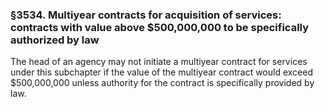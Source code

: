 ### §3534. Multiyear contracts for acquisition of services: contracts with value above $500,000,000 to be specifically authorized by law ###

The head of an agency may not initiate a multiyear contract for services under this subchapter if the value of the multiyear contract would exceed $500,000,000 unless authority for the contract is specifically provided by law.